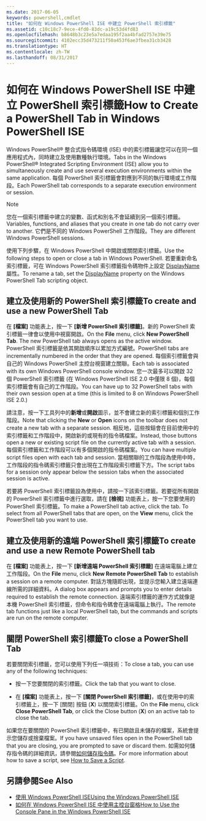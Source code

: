 ```yaml
---
ms.date: 2017-06-05
keywords: powershell,cmdlet
title: "如何在 Windows PowerShell ISE 中建立 PowerShell 索引標籤"
ms.assetid: c10c18c7-9ece-4fd0-83dc-a19c53d4fd83
ms.openlocfilehash: b8648b3c23e5a7edaa195f2aa4bfad2757e39e75
ms.sourcegitcommit: 4102ecc35d473211f50a453f6ae3fbea31cb3428
ms.translationtype: HT
ms.contentlocale: zh-TW
ms.lasthandoff: 08/31/2017
---
```

# <a name="how-to-create-a-powershell-tab-in-windows-powershell-ise"></a><span data-ttu-id="08c0c-103">如何在 Windows PowerShell ISE 中建立 PowerShell 索引標籤</span><span class="sxs-lookup"><span data-stu-id="08c0c-103">How to Create a PowerShell Tab in Windows PowerShell ISE</span></span>
<span data-ttu-id="08c0c-104">Windows PowerShell® 整合式指令碼環境 (ISE) 中的索引標籤讓您可以在同一個應用程式內，同時建立及使用數種執行環境。</span><span class="sxs-lookup"><span data-stu-id="08c0c-104">Tabs in the Windows PowerShell® Integrated Scripting Environment (ISE) allow you to simultaneously create and use several execution environments within the same application.</span></span> <span data-ttu-id="08c0c-105">每個 PowerShell 索引標籤會對應到不同的執行環境或工作階段。</span><span class="sxs-lookup"><span data-stu-id="08c0c-105">Each PowerShell tab corresponds to a separate execution environment or session.</span></span>

> [!NOTE]
> <span data-ttu-id="08c0c-106">您在一個索引標籤中建立的變數、函式和別名不會延續到另一個索引標籤。</span><span class="sxs-lookup"><span data-stu-id="08c0c-106">Variables, functions, and aliases that you create in one tab do not carry over to another.</span></span> <span data-ttu-id="08c0c-107">它們是不同的 Windows PowerShell 工作階段。</span><span class="sxs-lookup"><span data-stu-id="08c0c-107">They are different Windows PowerShell sessions.</span></span>

<span data-ttu-id="08c0c-108">使用下列步驟，在 Windows PowerShell 中開啟或關閉索引標籤。</span><span class="sxs-lookup"><span data-stu-id="08c0c-108">Use the following steps to open or close a tab in Windows PowerShell.</span></span> <span data-ttu-id="08c0c-109">若要重新命名索引標籤，可在 Windows PowerShell 索引標籤指令碼物件上設定 [DisplayName]() 屬性。</span><span class="sxs-lookup"><span data-stu-id="08c0c-109">To rename a tab, set the [DisplayName]() property on the Windows PowerShell Tab scripting object.</span></span>

## <a name="to-create-and-use-a-new-powershell-tab"></a><span data-ttu-id="08c0c-110">建立及使用新的 PowerShell 索引標籤</span><span class="sxs-lookup"><span data-stu-id="08c0c-110">To create and use a new PowerShell Tab</span></span>
<span data-ttu-id="08c0c-111">在 **[檔案]** 功能表上，按一下 **[新增 PowerShell 索引標籤]**。新的 PowerShell 索引標籤一律會以使用中視窗開啟。</span><span class="sxs-lookup"><span data-stu-id="08c0c-111">On the **File** menu, click **New PowerShell Tab**. The new PowerShell tab always opens as the active window.</span></span> <span data-ttu-id="08c0c-112">PowerShell 索引標籤是依其開啟順序以累加方式編號。</span><span class="sxs-lookup"><span data-stu-id="08c0c-112">PowerShell tabs are incrementally numbered in the order that they are opened.</span></span> <span data-ttu-id="08c0c-113">每個索引標籤會與自己的 Windows PowerShell 主控台視窗建立關聯。</span><span class="sxs-lookup"><span data-stu-id="08c0c-113">Each tab is associated with its own Windows PowerShell console window.</span></span> <span data-ttu-id="08c0c-114">您一次最多可以開啟 32 個 PowerShell 索引標籤 (在 Windows PowerShell ISE 2.0 中僅限 8 個)，每個索引標籤會有自己的工作階段。</span><span class="sxs-lookup"><span data-stu-id="08c0c-114">You can have up to 32 PowerShell tabs with their own session open at a time (this is limited to 8 on Windows PowerShell ISE 2.0.)</span></span>

<span data-ttu-id="08c0c-115">請注意，按一下工具列中的**新增**或**開啟**圖示，並不會建立新的索引標籤和個別工作階段。</span><span class="sxs-lookup"><span data-stu-id="08c0c-115">Note that clicking the **New** or **Open** icons on the toolbar does not create a new tab with a separate session.</span></span>  <span data-ttu-id="08c0c-116">相反地，這些按鈕會在目前使用中的索引標籤和工作階段中，開啟新的或現有的指令碼檔案。</span><span class="sxs-lookup"><span data-stu-id="08c0c-116">Instead, those buttons open a new or existing script file on the currently active tab with a session.</span></span> <span data-ttu-id="08c0c-117">每個索引標籤和工作階段可以有多個開啟的指令碼檔案。</span><span class="sxs-lookup"><span data-stu-id="08c0c-117">You can have multiple script files open with each tab and session.</span></span> <span data-ttu-id="08c0c-118">當相關聯的工作階段為使用中時，工作階段的指令碼索引標籤只會出現在工作階段索引標籤下方。</span><span class="sxs-lookup"><span data-stu-id="08c0c-118">The script tabs for a session only appear below the session tabs when the associated session is active.</span></span>

<span data-ttu-id="08c0c-119">若要將 PowerShell 索引標籤設為使用中，請按一下該索引標籤。若要從所有開啟的 PowerShell 索引標籤中進行選取，請在 **[檢視]** 功能表上，按一下您要使用的 PowerShell 索引標籤。</span><span class="sxs-lookup"><span data-stu-id="08c0c-119">To make a PowerShell tab active, click the tab. To select from all PowerShell tabs that are open, on the **View** menu, click the PowerShell tab you want to use.</span></span>

## <a name="to-create-and-use-a-new-remote-powershell-tab"></a><span data-ttu-id="08c0c-120">建立及使用新的遠端 PowerShell 索引標籤</span><span class="sxs-lookup"><span data-stu-id="08c0c-120">To create and use a new Remote PowerShell tab</span></span>
<span data-ttu-id="08c0c-121">在 **[檔案]** 功能表上，按一下 **[新增遠端 PowerShell 索引標籤]** 在遠端電腦上建立工作階段。</span><span class="sxs-lookup"><span data-stu-id="08c0c-121">On the **File** menu, click **New Remote PowerShell Tab** to establish a session on a remote computer.</span></span> <span data-ttu-id="08c0c-122">對話方塊隨即出現，並提示您輸入建立遠端連線所需的詳細資料。</span><span class="sxs-lookup"><span data-stu-id="08c0c-122">A dialog box appears and prompts you to enter details required to establish the remote connection.</span></span> <span data-ttu-id="08c0c-123">遠端索引標籤的運作方式就像是本機 PowerShell 索引標籤，但命令和指令碼會在遠端電腦上執行。</span><span class="sxs-lookup"><span data-stu-id="08c0c-123">The remote tab functions just like a local PowerShell tab, but the commands and scripts are run on the remote computer.</span></span>

## <a name="to-close-a-powershell-tab"></a><span data-ttu-id="08c0c-124">關閉 PowerShell 索引標籤</span><span class="sxs-lookup"><span data-stu-id="08c0c-124">To close a PowerShell Tab</span></span>
<span data-ttu-id="08c0c-125">若要關閉索引標籤，您可以使用下列任一項技術：</span><span class="sxs-lookup"><span data-stu-id="08c0c-125">To close a tab, you can use any of the following techniques:</span></span>

-   <span data-ttu-id="08c0c-126">按一下您要關閉的索引標籤。</span><span class="sxs-lookup"><span data-stu-id="08c0c-126">Click the tab that you want to close.</span></span>

-   <span data-ttu-id="08c0c-127">在 **[檔案]** 功能表上，按一下 **[關閉 PowerShell 索引標籤]**，或在使用中的索引標籤上，按一下 [關閉] 按鈕 (**X**) 以關閉索引標籤。</span><span class="sxs-lookup"><span data-stu-id="08c0c-127">On the **File** menu, click **Close PowerShell Tab**, or click  the Close button  (**X**) on an active tab to close the tab.</span></span>

<span data-ttu-id="08c0c-128">如果您在要關閉的 PowerShell 索引標籤中，有已開啟且未儲存的檔案，系統會提示您儲存或捨棄檔案。</span><span class="sxs-lookup"><span data-stu-id="08c0c-128">If you have unsaved files open in the PowerShell tab that you are closing, you are prompted to save or discard them.</span></span> <span data-ttu-id="08c0c-129">如需如何儲存指令碼的詳細資訊，請參閱[如何儲存指令碼](https://technet.microsoft.com/library/162f594d-efd3-4234-9960-45e56e6eadc8)。</span><span class="sxs-lookup"><span data-stu-id="08c0c-129">For more information about how to save a script, see [How to Save a Script](https://technet.microsoft.com/library/162f594d-efd3-4234-9960-45e56e6eadc8).</span></span>

## <a name="see-also"></a><span data-ttu-id="08c0c-130">另請參閱</span><span class="sxs-lookup"><span data-stu-id="08c0c-130">See Also</span></span>
- [<span data-ttu-id="08c0c-131">使用 Windows PowerShell ISE</span><span class="sxs-lookup"><span data-stu-id="08c0c-131">Using the Windows PowerShell ISE</span></span>](Using-the-Windows-PowerShell-ISE.md)
- [<span data-ttu-id="08c0c-132">如何在 Windows PowerShell ISE 中使用主控台窗格</span><span class="sxs-lookup"><span data-stu-id="08c0c-132">How to Use the Console Pane in the Windows PowerShell ISE</span></span>](How-to-Use-the-Console-Pane-in-the-Windows-PowerShell-ISE.md)

